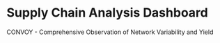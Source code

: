 # Supply Chain Analysis Dashboard
CONVOY - Comprehensive Observation of Network Variability and Yield

